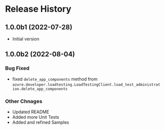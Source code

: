 # Release History

## 1.0.0b1 (2022-07-28)

- Initial version

## 1.0.0b2 (2022-08-04)

### Bug Fixed 
- fixed `delete_app_components` method from `azure.developer.loadtesting.LoadTestingClient.load_test_administration.delete_app_components`

### Other Chnages
- Updated README
- Added more Unit Tests
- Added and refined Samples
